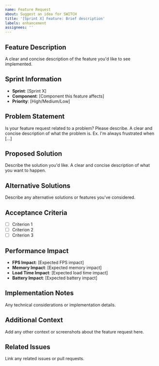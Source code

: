 ```yaml
---
name: Feature Request
about: Suggest an idea for SWITCH
title: '[Sprint X] Feature: Brief description'
labels: enhancement
assignees: ''
---
```


## Feature Description
A clear and concise description of the feature you'd like to see implemented.

## Sprint Information
- **Sprint**: [Sprint X]
- **Component**: [Component this feature affects]
- **Priority**: [High/Medium/Low]

## Problem Statement
Is your feature request related to a problem? Please describe.
A clear and concise description of what the problem is. Ex. I'm always frustrated when [...]

## Proposed Solution
Describe the solution you'd like.
A clear and concise description of what you want to happen.

## Alternative Solutions
Describe any alternative solutions or features you've considered.

## Acceptance Criteria
- [ ] Criterion 1
- [ ] Criterion 2
- [ ] Criterion 3

## Performance Impact
- **FPS Impact**: [Expected FPS impact]
- **Memory Impact**: [Expected memory impact]
- **Load Time Impact**: [Expected load time impact]
- **Battery Impact**: [Expected battery impact]

## Implementation Notes
Any technical considerations or implementation details.

## Additional Context
Add any other context or screenshots about the feature request here.

## Related Issues
Link any related issues or pull requests.
